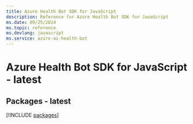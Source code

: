 ```yaml
---
title: Azure Health Bot SDK for JavaScript
description: Reference for Azure Health Bot SDK for JavaScript
ms.date: 09/25/2024
ms.topic: reference
ms.devlang: javascript
ms.service: azure-ai-health-bot
---
```

# Azure Health Bot SDK for JavaScript - latest
## Packages - latest
[!INCLUDE [packages](health-bot-index.md)]